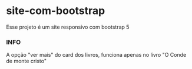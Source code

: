 # site-com-bootstrap

Esse projeto é um site responsivo com bootstrap 5

### INFO

A opção "ver mais" do card dos livros, funciona apenas no livro "O Conde de monte cristo"